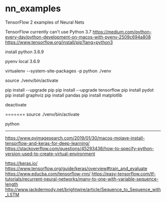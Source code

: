 # nn_examples
TensorFlow 2 examples of Neural Nets


TensorFlow currently can't use Python 3.7
https://medium.com/python-every-day/python-development-on-macos-with-pyenv-2509c694a808
https://www.tensorflow.org/install/pip?lang=python3

install python 3.6.9

pyenv local 3.6.9

virtualenv --system-site-packages -p python ./venv

source ./venv/bin/activate

pip install --upgrade pip
pip install --upgrade tensorflow
pip install pydot
pip install graphviz
pip install pandas
pip install matplotlib

deactivate

=======
source ./venv/bin/activate

python 

---------
https://www.pyimagesearch.com/2019/01/30/macos-mojave-install-tensorflow-and-keras-for-deep-learning/
https://stackoverflow.com/questions/45293436/how-to-specify-python-version-used-to-create-virtual-environment


https://keras.io/
https://www.tensorflow.org/guide/keras/overview#train_and_evaluate
https://www.educba.com/tensorflow-rnn/
https://easy-tensorflow.com/tf-tutorials/recurrent-neural-networks/many-to-one-with-variable-sequence-length
http://www.jackdermody.net/brightwire/article/Sequence_to_Sequence_with_LSTM





